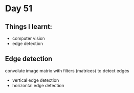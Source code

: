 # Day 51

## Things I learnt:

- computer vision 
- edge detection

## Edge detection

convolute image matrix with filters (matrices) to detect edges

- vertical edge detection
- horizontal edge detection 

